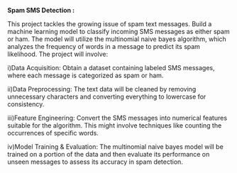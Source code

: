 **Spam SMS Detection :**

This project tackles the growing issue of spam text messages. Build a machine learning model to classify incoming SMS messages as either spam or ham. The model will utilize the multinomial naive bayes algorithm, which analyzes the frequency of words in a message to predict its spam likelihood. The project will involve:

i)Data Acquisition: Obtain a dataset containing labeled SMS messages, where each message is categorized as spam or ham.

ii)Data Preprocessing: The text data will be cleaned by removing unnecessary characters and converting everything to lowercase for consistency.

iii)Feature Engineering: Convert the SMS messages into numerical features suitable for the algorithm. This might involve techniques like counting the occurrences of specific words.

iv)Model Training & Evaluation: The multinomial naive bayes model will be trained on a portion of the data and then evaluate its performance on unseen messages to assess its accuracy in spam detection.

